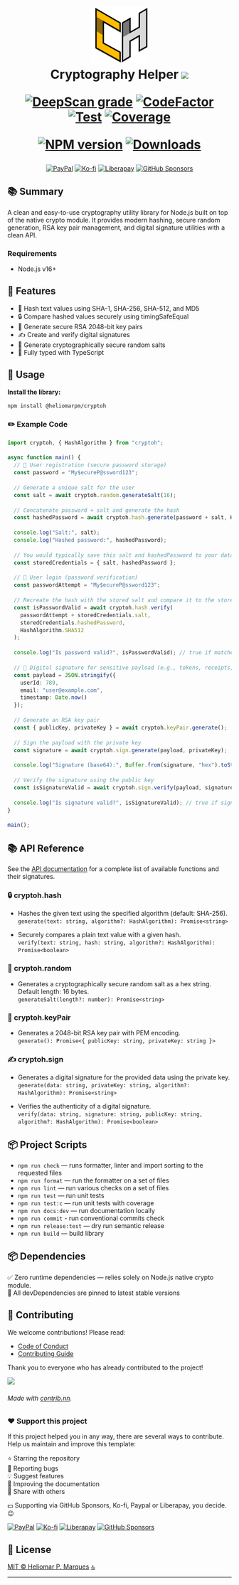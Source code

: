 <div id="top" align="center">
<h1>

  <img src="./logo.png" alt="Crypto Helper" width="128" />
  <br> Cryptography Helper <a href="https://navto.me/heliomarpm" target="_blank"><img src="https://navto.me/assets/navigatetome-brand.png" width="32"/></a>

  [![DeepScan grade][url-deepscan-badge]][url-deepscan]
  [![CodeFactor][url-codefactor-badge]][url-codefactor]
  [![Test][url-test-badge]][url-test]
  [![Coverage][url-coverage-badge]][url-coverage-report]

  [![NPM version][url-npm-badge]][url-npm]
  [![Downloads][url-downloads-badge]][url-downloads]

  <!-- ![Node.js](https://img.shields.io/badge/node.js-%2343853D.svg?style=for-the-badge&logo=node.js&logoColor=white)
  ![TypeScript](https://img.shields.io/badge/typescript-%23007ACC.svg?style=for-the-badge&logo=typescript&logoColor=white)
  ![Biome](https://img.shields.io/badge/biomejs-%23404d59.svg?style=for-the-badge&logo=biome&logoColor=white)
  ![Semantic Release](https://img.shields.io/badge/semantic_release-%23000000.svg?style=for-the-badge&logo=semantic-release&logoColor=white)
  [![License](https://img.shields.io/github/license/heliomarpm/cryptoh?style=for-the-badge)](./LICENSE) -->

</h1>

<div class="badges">

  [![PayPal][url-paypal-badge]][url-paypal]
  [![Ko-fi][url-kofi-badge]][url-kofi]
  [![Liberapay][url-liberapay-badge]][url-liberapay]
  [![GitHub Sponsors][url-github-sponsors-badge]][url-github-sponsors]
  
</div>
</div>

## 📚 Summary

A clean and easy-to-use cryptography utility library for Node.js built on top of the native crypto module. It provides modern hashing, secure random generation, RSA key pair management, and digital signature utilities with a clean API.

### Requirements

- Node.js v16+


## 🚀 Features
- 📌 Hash text values using SHA-1, SHA-256, SHA-512, and MD5
- 🔒 Compare hashed values securely using timingSafeEqual
- 🔑 Generate secure RSA 2048-bit key pairs
- ✍️ Create and verify digital signatures
- 🎲 Generate cryptographically secure random salts
- 📝 Fully typed with TypeScript


## 🔧 Usage

**Install the library:**

```bash
npm install @heliomarpm/cryptoh
```

### ✏️ Example Code

```typescript
import cryptoh, { HashAlgorithm } from "cryptoh";

async function main() {
  // 👤 User registration (secure password storage)
  const password = "My$ecureP@ssword123";

  // Generate a unique salt for the user
  const salt = await cryptoh.random.generateSalt(16);

  // Concatenate password + salt and generate the hash
  const hashedPassword = await cryptoh.hash.generate(password + salt, HashAlgorithm.SHA512);

  console.log("Salt:", salt);
  console.log("Hashed password:", hashedPassword);

  // You would typically save this salt and hashedPassword to your database
  const storedCredentials = { salt, hashedPassword };

  // 👤 User login (password verification)
  const passwordAttempt = "My$ecureP@ssword123";

  // Recreate the hash with the stored salt and compare it to the stored hash
  const isPasswordValid = await cryptoh.hash.verify(
    passwordAttempt + storedCredentials.salt,
    storedCredentials.hashedPassword,
    HashAlgorithm.SHA512
  );

  console.log("Is password valid?", isPasswordValid); // true if matches

  // 🔐 Digital signature for sensitive payload (e.g., tokens, receipts, or important data)
  const payload = JSON.stringify({
    userId: 789,
    email: "user@example.com",
    timestamp: Date.now()
  });

  // Generate an RSA key pair
  const { publicKey, privateKey } = await cryptoh.keyPair.generate();

  // Sign the payload with the private key
  const signature = await cryptoh.sign.generate(payload, privateKey);

  console.log("Signature (base64):", Buffer.from(signature, "hex").toString("base64"));

  // Verify the signature using the public key
  const isSignatureValid = await cryptoh.sign.verify(payload, signature, publicKey);

  console.log("Is signature valid?", isSignatureValid); // true if signature matches
}

main();
```

## 📚 API Reference

See the [API documentation](https://heliomarpm.github.io/cryptoh) for a complete list of available functions and their signatures.

### 🔒 cryptoh.hash

- Hashes the given text using the specified algorithm (default: SHA-256). \
`generate(text: string, algorithm?: HashAlgorithm): Promise<string>`

- Securely compares a plain text value with a given hash. \
`verify(text: string, hash: string, algorithm?: HashAlgorithm): Promise<boolean>`

### 🎲 cryptoh.random

- Generates a cryptographically secure random salt as a hex string. Default length: 16 bytes. \
`generateSalt(length?: number): Promise<string>`

### 🔑 cryptoh.keyPair

- Generates a 2048-bit RSA key pair with PEM encoding. \
`generate(): Promise<{ publicKey: string, privateKey: string }>`

### ✍️ cryptoh.sign

- Generates a digital signature for the provided data using the private key. \
`generate(data: string, privateKey: string, algorithm?: HashAlgorithm): Promise<string>`

- Verifies the authenticity of a digital signature. \
`verify(data: string, signature: string, publicKey: string, algorithm?: HashAlgorithm): Promise<boolean>`


## 📦 Project Scripts

* `npm run check` — runs formatter, linter and import sorting to the requested files
* `npm run format` — run the formatter on a set of files
* `npm run lint` — run various checks on a set of files
* `npm run test` — run unit tests
* `npm run test:c` — run unit tests with coverage
* `npm run docs:dev` — run documentation locally
* `npm run commit` - run conventional commits check
* `npm run release:test` — dry run semantic release 
* `npm run build` — build library


## 📦 Dependencies

✅ Zero runtime dependencies — relies solely on Node.js native crypto module. \
🔄 All devDependencies are pinned to latest stable versions


## 🤝 Contributing

We welcome contributions! Please read:

- [Code of Conduct](docs/CODE_OF_CONDUCT.md)
- [Contributing Guide](docs/CONTRIBUTING.md)

Thank you to everyone who has already contributed to the project!

<a href="https://github.com/heliomarpm/cryptoh/graphs/contributors" target="_blank">
  <!-- <img src="https://contrib.rocks/image?repo=heliomarpm/cryptoh" /> -->
  <img src="https://contrib.nn.ci/api?repo=heliomarpm/cryptoh&no_bot=true" />
</a>

<!-- ###### Made with [contrib.rocks](https://contrib.rocks). -->
###### Made with [contrib.nn](https://contrib.nn.ci).

### ❤️ Support this project

If this project helped you in any way, there are several ways to contribute. \
Help us maintain and improve this template:

⭐ Starring the repository \
🐞 Reporting bugs \
💡 Suggest features \
🧾 Improving the documentation \
📢 Share with others

💵 Supporting via GitHub Sponsors, Ko-fi, Paypal or Liberapay, you decide. 😉

<div class="badges">

  [![PayPal][url-paypal-badge]][url-paypal]
  [![Ko-fi][url-kofi-badge]][url-kofi]
  [![Liberapay][url-liberapay-badge]][url-liberapay]
  [![GitHub Sponsors][url-github-sponsors-badge]][url-github-sponsors]

</div>


## 📝 License

[MIT © Heliomar P. Marques](LICENSE)  <a href="#top">🔝</a>

----
<!-- Sponsor badges -->
[url-paypal-badge]: https://img.shields.io/badge/donate%20on-paypal-1C1E26?style=for-the-badge&labelColor=1C1E26&color=0475fe
[url-paypal]: https://bit.ly/paypal-sponsor-heliomarpm
[url-kofi-badge]: https://img.shields.io/badge/kofi-1C1E26?style=for-the-badge&labelColor=1C1E26&color=ff5f5f
[url-kofi]: https://ko-fi.com/heliomarpm
[url-liberapay-badge]: https://img.shields.io/badge/liberapay-1C1E26?style=for-the-badge&labelColor=1C1E26&color=f6c915
[url-liberapay]: https://liberapay.com/heliomarpm
[url-github-sponsors-badge]: https://img.shields.io/badge/GitHub%20-Sponsor-1C1E26?style=for-the-badge&labelColor=1C1E26&color=db61a2
[url-github-sponsors]: https://github.com/sponsors/heliomarpm

<!-- GitHub Actions badges -->
[url-codeql-badge]: https://github.com/heliomarpm/cryptoh/actions/workflows/codeql.yml/badge.svg 
[url-codeql]: https://github.com/heliomarpm/cryptoh/security/code-scanning
[url-test-badge]: https://github.com/heliomarpm/cryptoh/actions/workflows/0.test.yml/badge.svg
[url-test]: https://github.com/heliomarpm/cryptoh/actions/workflows/0.test.yml
[url-coverage-badge2]: https://img.shields.io/badge/coverage-dynamic.svg?label=coverage&color=informational&style=flat&logo=jest&query=$.coverage&url=https://heliomarpm.github.io/cryptoh/coverage-badge.json
[url-coverage-badge]: https://img.shields.io/endpoint?url=https://heliomarpm.github.io/cryptoh/coverage/coverage-badge.json
[url-coverage-report]: https://heliomarpm.github.io/cryptoh/coverage

<!-- https://img.shields.io/endpoint?url=https://heliomarpm.github.io/cryptoh/coverage-badge.json&label=coverage&suffix=%25 -->
[url-release-badge]: https://github.com/heliomarpm/cryptoh/actions/workflows/3.release.yml/badge.svg
[url-release]: https://github.com/heliomarpm/cryptoh/actions/workflows/3.release.yml
[url-publish-badge]: https://github.com/heliomarpm/cryptoh/actions/workflows/4.publish-npm.yml/badge.svg 
[url-publish]: https://github.com/heliomarpm/cryptoh/actions/workflows/4.publish-npm.yml

<!-- other badges -->
[url-npm-badge]: https://img.shields.io/npm/v/@heliomarpm/cryptoh.svg
[url-npm]: https://www.npmjs.com/package/@heliomarpm/cryptoh
[url-downloads-badge]: https://img.shields.io/npm/dm/@heliomarpm/cryptoh.svg
[url-downloads]: http://badge.fury.io/js/@heliomarpm/cryptoh.svg
[url-deepscan-badge]: https://deepscan.io/api/teams/19612/projects/29822/branches/955507/badge/grade.svg
[url-deepscan]: https://deepscan.io/dashboard#view=project&tid=19612&pid=29822&bid=955507
[url-codefactor-badge]: https://www.codefactor.io/repository/github/heliomarpm/cryptoh/badge
[url-codefactor]: https://www.codefactor.io/repository/github/heliomarpm/cryptoh

